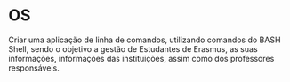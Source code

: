 # OS
  Criar uma aplicação de linha de comandos, utilizando comandos do BASH Shell, sendo o objetivo a gestão de Estudantes de Erasmus, as suas informações, informações das instituições, assim como dos professores responsáveis.
